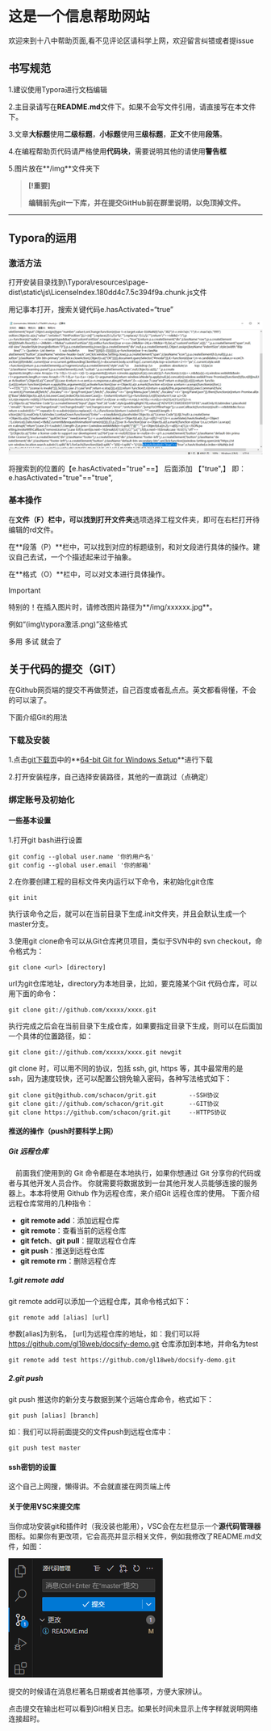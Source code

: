 

# 这是一个信息帮助网站

欢迎来到十八中帮助页面,看不见评论区请科学上网，欢迎留言纠错或者提issue

## 书写规范

1.建议使用Typora进行文档编辑

2.主目录请写在**README.md**文件下。如果不会写文件引用，请直接写在本文件下。

3.文章**大标题**使用**二级标题**，**小标题**使用**三级标题**，**正文**不使用**段落**。

4.在编程帮助页代码请严格使用**代码块**，需要说明其他的请使用**警告框**

5.图片放在**/img**文件夹下

> **[!重要]**
>
> **编辑前先git一下库，并在提交GitHub前在群里说明，以免顶掉文件。**



------

## Typora的运用

### 激活方法

打开安装目录找到\Typora\resources\page-dist\static\js\LicenseIndex.180dd4c7.5c394f9a.chunk.js文件

用记事本打开，搜索关键代码e.hasActivated=“true”

![typora激活](img\typora激活.png)

将搜索到的位置的【e.hasActivated="true"==】 后面添加 【"true",】
即：e.hasActivated="true"=="true",

### 基本操作

在**文件（F）**栏中，可以找到**打开文件夹**选项选择工程文件夹，即可在右栏打开待编辑的rd文件。

在**段落（P）**栏中，可以找到对应的标题级别，和对文段进行具体的操作。建议自己去试，一个个描述起来过于抽象。

在**格式（O）**栏中，可以对文本进行具体操作。

> [!IMPORTANT]
>
> 特别的！在插入图片时，请修改图片路径为**/img/xxxxxx.jpg**。
>
> 例如“(img\typora激活.png)”这些格式

多用 多试 就会了

## 关于代码的提交（GIT）

在Github网页端的提交不再做赘述，自己百度或者乱点点。英文都看得懂，不会的可以滚了。

下面介绍Git的用法

### 下载及安装

1.点击[git下载页](https://git-scm.com/download/win)中的**[64-bit Git for Windows Setup](https://github.com/git-for-windows/git/releases/download/v2.44.0.windows.1/Git-2.44.0-64-bit.exe)**进行下载

2.打开安装程序，自己选择安装路径，其他的一直跳过（点确定）

### 绑定账号及初始化

#### 一些基本设置

1.打开git bash进行设置

```git bash
git config --global user.name '你的用户名'
git config --global user.email '你的邮箱'
```

2.在你要创建工程的目标文件夹内运行以下命令，来初始化git仓库

```git bash
git init
```

执行该命令之后，就可以在当前目录下生成.init文件夹，并且会默认生成一个master分支。

3.使用git clone命令可以从Git仓库拷贝项目，类似于SVN中的 svn checkout，命令格式为：

```
git clone <url> [directory]
```

url为git仓库地址，directory为本地目录，比如，要克隆某个Git 代码仓库，可以用下面的命令：

```
git clone git://github.com/xxxxx/xxxx.git
```

执行完成之后会在当前目录下生成仓库，如果要指定目录下生成，则可以在后面加一个具体的位置路径，如：

```
git clone git://github.com/xxxxx/xxxx.git newgit
```

 git clone 时，可以用不同的协议，包括 ssh, git, https 等，其中最常用的是 ssh，因为速度较快，还可以配置公钥免输入密码，各种写法格式如下：

```
git clone git@github.com/schacon/grit.git         --SSH协议
git clone git://github.com/schacon/grit.git       --GIT协议
git clone https://github.com/schacon/grit.git     --HTTPS协议
```

#### 推送的操作（push时要科学上网）

##### Git 远程仓库

 前面我们使用到的 Git 命令都是在本地执行，如果你想通过 Git 分享你的代码或者与其他开发人员合作。 你就需要将数据放到一台其他开发人员能够连接的服务器上。本本将使用 Github 作为远程仓库，来介绍Git 远程仓库的使用。
下面介绍远程仓库常用的几种指令：

- **git remote add**：添加远程仓库
- **git remote**：查看当前的远程仓库
- **git fetch**、**git pull**：提取远程仓仓库
- **git push**：推送到远程仓库
- **git remote rm**：删除远程仓库

##### 1.**git remote add**

git remote add可以添加一个远程仓库，其命令格式如下：

```
git remote add [alias] [url]
```

参数[alias]为别名， [url]为远程仓库的地址，如：我们可以将  https://github.com/gl18web/docsify-demo.git   仓库添加到本地，并命名为test

```
git remote add test https://github.com/gl18web/docsify-demo.git
```

##### 2.git push

git push 推送你的新分支与数据到某个远端仓库命令，格式如下：

```
git push [alias] [branch]
```

如：我们可以将前面提交的文件push到远程仓库中：

```
git push test master
```

#### ssh密钥的设置

这个自己上网搜，懒得讲。不会就直接在网页端上传

#### 关于使用VSC来提交库

当你成功安装git和插件时（我没装也能用），VSC会在左栏显示一个**源代码管理器**图标。如果你有更改项，它会高亮并显示相关文件，例如我修改了README.md文件，如图：

![git上传](img\git上传.png)

提交的时候请在消息栏著名日期或者其他事项，方便大家辨认。

点击提交在输出栏可以看到Git相关日志。如果长时间未显示上传字样就说明网络连接超时。
